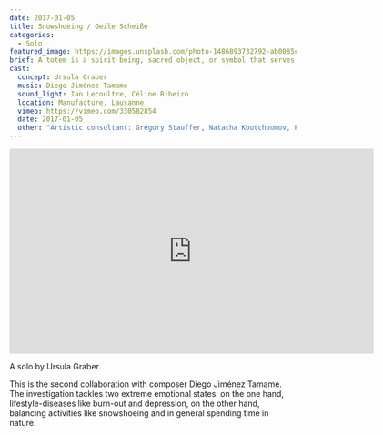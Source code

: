 ```yaml
---
date: 2017-01-05
title: Snowshoeing / Geile Scheiße
categories:
  - Solo
featured_image: https://images.unsplash.com/photo-1486893732792-ab0085cb2d43?w=1560&h=940&fit=crop
brief: A totem is a spirit being, sacred object, or symbol that serves as an emblem of a group of people, such as a family, clan, lineage, or tribe.
cast:
  concept: Ursula Graber
  music: Diego Jiménez Tamame
  sound_light: Ian Lecoultre, Céline Ribeiro
  location: Manufacture, Lausanne
  vimeo: https://vimeo.com/330582854
  date: 2017-01-05
  other: "Artistic consultant: Grégory Stauffer, Natacha Koutchoumov, Philippe Saire. Anthropological consultant: Claire de Ribaupierre"
---
```


<center><iframe title="vimeo-player" src="https://player.vimeo.com/video/330582854" width="640" height="360" frameborder="0" allowfullscreen></iframe></center>


A solo by Ursula Graber.

This is the second collaboration with composer Diego Jiménez Tamame. The investigation tackles two extreme emotional states: on the one hand, lifestyle-diseases like burn-out and depression, on the other hand, balancing activities like snowshoeing and in general spending time in nature.

